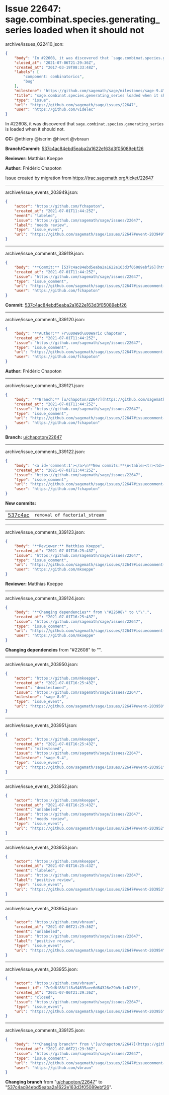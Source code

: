 # Issue 22647: sage.combinat.species.generating_series loaded when it should not

archive/issues_022410.json:
```json
{
    "body": "In #22608, it was discovered that `sage.combinat.species.generating_series` is loaded when it should not.\n\n**CC:**  @nthiery @tscrim @hivert @vbraun\n\n**Branch/Commit:** [537c4ac84ebd5eaba2a1622e163d3f05089ebf26](https://github.com/sagemath/sagetrac-mirror/commit/537c4ac84ebd5eaba2a1622e163d3f05089ebf26)\n\n**Reviewer:** Matthias Koeppe\n\n**Author:** Fr\u00e9d\u00e9ric Chapoton\n\nIssue created by migration from https://trac.sagemath.org/ticket/22647\n\n",
    "closed_at": "2021-07-06T21:29:36Z",
    "created_at": "2017-03-19T08:33:48Z",
    "labels": [
        "component: combinatorics",
        "bug"
    ],
    "milestone": "https://github.com/sagemath/sage/milestones/sage-9.4",
    "title": "sage.combinat.species.generating_series loaded when it should not",
    "type": "issue",
    "url": "https://github.com/sagemath/sage/issues/22647",
    "user": "https://github.com/videlec"
}
```
In #22608, it was discovered that `sage.combinat.species.generating_series` is loaded when it should not.

**CC:**  @nthiery @tscrim @hivert @vbraun

**Branch/Commit:** [537c4ac84ebd5eaba2a1622e163d3f05089ebf26](https://github.com/sagemath/sagetrac-mirror/commit/537c4ac84ebd5eaba2a1622e163d3f05089ebf26)

**Reviewer:** Matthias Koeppe

**Author:** Frédéric Chapoton

Issue created by migration from https://trac.sagemath.org/ticket/22647





---

archive/issue_events_203949.json:
```json
{
    "actor": "https://github.com/fchapoton",
    "created_at": "2021-07-01T11:44:25Z",
    "event": "labeled",
    "issue": "https://github.com/sagemath/sage/issues/22647",
    "label": "needs review",
    "type": "issue_event",
    "url": "https://github.com/sagemath/sage/issues/22647#event-203949"
}
```



---

archive/issue_comments_339119.json:
```json
{
    "body": "**Commit:** [537c4ac84ebd5eaba2a1622e163d3f05089ebf26](https://github.com/sagemath/sagetrac-mirror/commit/537c4ac84ebd5eaba2a1622e163d3f05089ebf26)",
    "created_at": "2021-07-01T11:44:25Z",
    "issue": "https://github.com/sagemath/sage/issues/22647",
    "type": "issue_comment",
    "url": "https://github.com/sagemath/sage/issues/22647#issuecomment-339119",
    "user": "https://github.com/fchapoton"
}
```

**Commit:** [537c4ac84ebd5eaba2a1622e163d3f05089ebf26](https://github.com/sagemath/sagetrac-mirror/commit/537c4ac84ebd5eaba2a1622e163d3f05089ebf26)



---

archive/issue_comments_339120.json:
```json
{
    "body": "**Author:** Fr\u00e9d\u00e9ric Chapoton",
    "created_at": "2021-07-01T11:44:25Z",
    "issue": "https://github.com/sagemath/sage/issues/22647",
    "type": "issue_comment",
    "url": "https://github.com/sagemath/sage/issues/22647#issuecomment-339120",
    "user": "https://github.com/fchapoton"
}
```

**Author:** Frédéric Chapoton



---

archive/issue_comments_339121.json:
```json
{
    "body": "**Branch:** [u/chapoton/22647](https://github.com/sagemath/sagetrac-mirror/tree/u/chapoton/22647)",
    "created_at": "2021-07-01T11:44:25Z",
    "issue": "https://github.com/sagemath/sage/issues/22647",
    "type": "issue_comment",
    "url": "https://github.com/sagemath/sage/issues/22647#issuecomment-339121",
    "user": "https://github.com/fchapoton"
}
```

**Branch:** [u/chapoton/22647](https://github.com/sagemath/sagetrac-mirror/tree/u/chapoton/22647)



---

archive/issue_comments_339122.json:
```json
{
    "body": "<a id='comment:1'></a>\n**New commits:**\n<table><tr><td><a href=\"https://github.com/sagemath/sagetrac-mirror/commit/537c4ac84ebd5eaba2a1622e163d3f05089ebf26\">537c4ac</a></td><td><code>removal of factorial_stream</code></td></tr></table>\n",
    "created_at": "2021-07-01T11:44:25Z",
    "issue": "https://github.com/sagemath/sage/issues/22647",
    "type": "issue_comment",
    "url": "https://github.com/sagemath/sage/issues/22647#issuecomment-339122",
    "user": "https://github.com/fchapoton"
}
```

<a id='comment:1'></a>
**New commits:**
<table><tr><td><a href="https://github.com/sagemath/sagetrac-mirror/commit/537c4ac84ebd5eaba2a1622e163d3f05089ebf26">537c4ac</a></td><td><code>removal of factorial_stream</code></td></tr></table>




---

archive/issue_comments_339123.json:
```json
{
    "body": "**Reviewer:** Matthias Koeppe",
    "created_at": "2021-07-01T16:25:43Z",
    "issue": "https://github.com/sagemath/sage/issues/22647",
    "type": "issue_comment",
    "url": "https://github.com/sagemath/sage/issues/22647#issuecomment-339123",
    "user": "https://github.com/mkoeppe"
}
```

**Reviewer:** Matthias Koeppe



---

archive/issue_comments_339124.json:
```json
{
    "body": "**Changing dependencies** from \"#22608\" to \"\".",
    "created_at": "2021-07-01T16:25:43Z",
    "issue": "https://github.com/sagemath/sage/issues/22647",
    "type": "issue_comment",
    "url": "https://github.com/sagemath/sage/issues/22647#issuecomment-339124",
    "user": "https://github.com/mkoeppe"
}
```

**Changing dependencies** from "#22608" to "".



---

archive/issue_events_203950.json:
```json
{
    "actor": "https://github.com/mkoeppe",
    "created_at": "2021-07-01T16:25:43Z",
    "event": "demilestoned",
    "issue": "https://github.com/sagemath/sage/issues/22647",
    "milestone": "sage-8.0",
    "type": "issue_event",
    "url": "https://github.com/sagemath/sage/issues/22647#event-203950"
}
```



---

archive/issue_events_203951.json:
```json
{
    "actor": "https://github.com/mkoeppe",
    "created_at": "2021-07-01T16:25:43Z",
    "event": "milestoned",
    "issue": "https://github.com/sagemath/sage/issues/22647",
    "milestone": "sage-9.4",
    "type": "issue_event",
    "url": "https://github.com/sagemath/sage/issues/22647#event-203951"
}
```



---

archive/issue_events_203952.json:
```json
{
    "actor": "https://github.com/mkoeppe",
    "created_at": "2021-07-01T16:25:43Z",
    "event": "unlabeled",
    "issue": "https://github.com/sagemath/sage/issues/22647",
    "label": "needs review",
    "type": "issue_event",
    "url": "https://github.com/sagemath/sage/issues/22647#event-203952"
}
```



---

archive/issue_events_203953.json:
```json
{
    "actor": "https://github.com/mkoeppe",
    "created_at": "2021-07-01T16:25:43Z",
    "event": "labeled",
    "issue": "https://github.com/sagemath/sage/issues/22647",
    "label": "positive review",
    "type": "issue_event",
    "url": "https://github.com/sagemath/sage/issues/22647#event-203953"
}
```



---

archive/issue_events_203954.json:
```json
{
    "actor": "https://github.com/vbraun",
    "created_at": "2021-07-06T21:29:36Z",
    "event": "unlabeled",
    "issue": "https://github.com/sagemath/sage/issues/22647",
    "label": "positive review",
    "type": "issue_event",
    "url": "https://github.com/sagemath/sage/issues/22647#event-203954"
}
```



---

archive/issue_events_203955.json:
```json
{
    "actor": "https://github.com/vbraun",
    "commit_id": "7c9d6f88f1f8a94635aee6d64326e29b9c1c62f9",
    "created_at": "2021-07-06T21:29:36Z",
    "event": "closed",
    "issue": "https://github.com/sagemath/sage/issues/22647",
    "type": "issue_event",
    "url": "https://github.com/sagemath/sage/issues/22647#event-203955"
}
```



---

archive/issue_comments_339125.json:
```json
{
    "body": "**Changing branch** from \"[u/chapoton/22647](https://github.com/sagemath/sagetrac-mirror/tree/u/chapoton/22647)\" to \"[537c4ac84ebd5eaba2a1622e163d3f05089ebf26](https://github.com/sagemath/sagetrac-mirror/commit/537c4ac84ebd5eaba2a1622e163d3f05089ebf26)\".",
    "created_at": "2021-07-06T21:29:36Z",
    "issue": "https://github.com/sagemath/sage/issues/22647",
    "type": "issue_comment",
    "url": "https://github.com/sagemath/sage/issues/22647#issuecomment-339125",
    "user": "https://github.com/vbraun"
}
```

**Changing branch** from "[u/chapoton/22647](https://github.com/sagemath/sagetrac-mirror/tree/u/chapoton/22647)" to "[537c4ac84ebd5eaba2a1622e163d3f05089ebf26](https://github.com/sagemath/sagetrac-mirror/commit/537c4ac84ebd5eaba2a1622e163d3f05089ebf26)".
